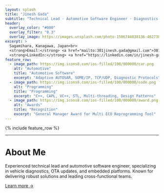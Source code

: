 ```yaml
---
layout: splash
title: "Jinesh Gada"
subtitle: "Technical Lead · Automotive Software Engineer · Diagnostics & OTA Expert"
header:
  overlay_color: "#000"
  overlay_filter: "0.3"
  overlay_image: https://images.unsplash.com/photo-1506744038136-46273834b3fb?auto=format&fit=crop&w=1400&q=80
excerpt: >
  Sagamihara, Kanagawa, Japan<br>
  <strong>Email:</strong> <a href="mailto:301jinesh.gada@gmail.com">301jinesh.gada@gmail.com</a>  
  <strong>LinkedIn:</strong> <a href="https://linkedin.com/in/jinesh-gada-2975aa106">jinesh-gada-2975aa106</a>
feature_row:
  - image_path: https://img.icons8.com/ios-filled/100/000000/car.png
    alt: "Automotive"
    title: "Automotive Software"
    excerpt: "Adaptive AUTOSAR, SOME/IP, TCP/UDP, Diagnostic Protocols"
  - image_path: https://img.icons8.com/ios-filled/100/000000/code.png
    alt: "Programming"
    title: "Programming"
    excerpt: "C++, CAPL, VC++, STL, Multi-threading, Design Patterns"
  - image_path: https://img.icons8.com/ios-filled/100/000000/award.png
    alt: "Awards"
    title: "Recognition"
    excerpt: "General Manager Award for Multi ECU Reprogramming Tool"
---
```


{% include feature_row %}

---

# About Me

Experienced technical lead and automotive software engineer, specializing in vehicle diagnostics, OTA updates, and embedded platforms. Known for delivering robust solutions and leading cross-functional teams.

[Learn more →](/about/)